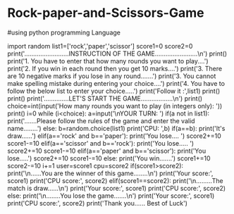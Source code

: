 # Rock-paper-and-Scissors-Game
#using python programming Language





import random
list1=['rock','paper','scissor']
score1=0
score2=0
print('.........................INSTRUCTION OF THE GAME........................\n')
print()
print('1. You have to enter that how many rounds you want to play....')
print('2. If you win in each round then you get 10 marks....')
print('3. There are 10 negative marks if you lose in any round.......')
print('3. You cannot make spelling mistake during entering your choice....')
print('4. You have to follow the below list to enter your choice.....')
print('Follow it   :',list1)
print()
print()
print('..............LET\'S   START   THE  GAME..................\n')
print()
choice=int(input('How many rounds you want to play (in integers only): '))
print()
i=0
while (i<choice):
    a=input('\nYOUR TURN: ')
    if(a not in list1):
        print('.......Please follow the rules of the game and enter the valid name........')
    else:
        b=random.choice(list1)
        print('CPU: ',b)
        if(a==b):
            print('It\'s draw......')
        elif(a=='rock' and b=='paper'):
            print('You lose....  ')
            score2+=10
            score1-=10
        elif(a=='scissor' and b=='rock'):
            print('You lose.....  ')
            score2+=10
            score1-=10
        elif(a=='paper' and b=='scissor'):
            print('You lose.....')
            score2+=10
            score1-=10
        else:
            print('You win.......')
            score1+=10
            score2-=10
    i+=1
user=score1
cpu=score2
if(score1>score2):
    print('\n......You are the winner of this game........\n')
    print('Your score:', score1)
    print('CPU score:', score2)
elif(score1==score2):
    print('\n.........The match is draw......\n')
    print('Your score:', score1)
    print('CPU score:', score2)
else:
    print('\n........You lose the game.......\n')
    print('Your score:', score1)
    print('CPU score:', score2)
print('Thank you...... Best of Luck')
